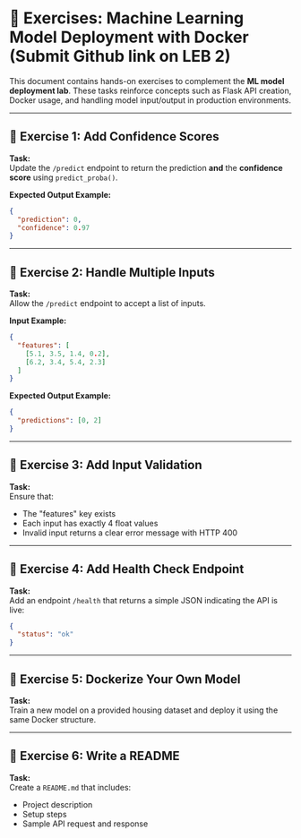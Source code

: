 # 🧠 Exercises: Machine Learning Model Deployment with Docker (Submit Github link on LEB 2)

This document contains hands-on exercises to complement the **ML model deployment lab**. These tasks reinforce concepts such as Flask API creation, Docker usage, and handling model input/output in production environments.

---

## 🔹 Exercise 1: Add Confidence Scores

**Task:**  
Update the `/predict` endpoint to return the prediction **and** the **confidence score** using `predict_proba()`.

**Expected Output Example:**

```json
{
  "prediction": 0,
  "confidence": 0.97
}
```

---

## 🔹 Exercise 2: Handle Multiple Inputs

**Task:**  
Allow the `/predict` endpoint to accept a list of inputs.

**Input Example:**

```json
{
  "features": [
    [5.1, 3.5, 1.4, 0.2],
    [6.2, 3.4, 5.4, 2.3]
  ]
}
```

**Expected Output Example:**

```json
{
  "predictions": [0, 2]
}
```

---

## 🔹 Exercise 3: Add Input Validation

**Task:**  
Ensure that:
- The "features" key exists
- Each input has exactly 4 float values
- Invalid input returns a clear error message with HTTP 400

---

## 🔹 Exercise 4: Add Health Check Endpoint

**Task:**  
Add an endpoint `/health` that returns a simple JSON indicating the API is live:

```json
{
  "status": "ok"
}
```

---

## 🔹 Exercise 5: Dockerize Your Own Model

**Task:**  
Train a new model on a provided housing dataset and deploy it using the same Docker structure.


---

## 🔹 Exercise 6: Write a README

**Task:**  
Create a `README.md` that includes:
- Project description
- Setup steps
- Sample API request and response
